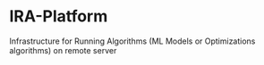 # IRA-Platform
Infrastructure for Running Algorithms (ML Models or Optimizations algorithms) on remote server

